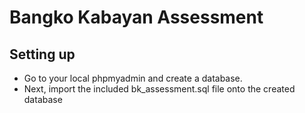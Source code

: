 # Bangko Kabayan Assessment

## Setting up

 - Go to your local phpmyadmin and create a database.
 - Next, import the included bk_assessment.sql file onto the created database
